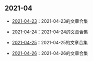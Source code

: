 ## 2021-04
- [2021-04-23](/curated-article/2021-04/2021-04-23)：2021-04-23的文章合集
- [2021-04-24](/curated-article/2021-04/2021-04-24)：2021-04-24的文章合集
- [2021-04-25](/curated-article/2021-04/2021-04-25)：2021-04-25的文章合集

- [2021-04-26](/curated-article/2021-04/2021-04-26)：2021-04-26的文章合集